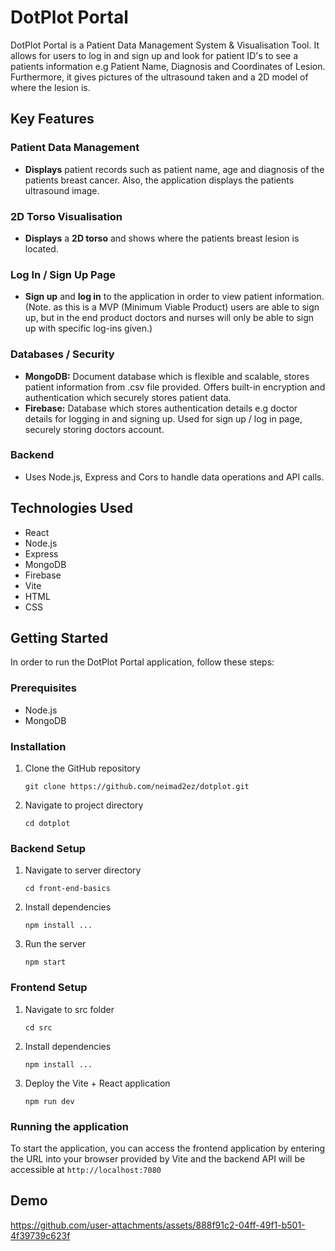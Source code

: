 # DotPlot Portal

DotPlot Portal is a Patient Data Management System & Visualisation Tool. It allows for users to log in and sign up and look for patient ID's to see a patients information e.g Patient Name, Diagnosis and Coordinates of Lesion. Furthermore, it gives pictures of the ultrasound taken and a 2D model of where the lesion is. 

## Key Features

### Patient Data Management
* **Displays** patient records such as patient name, age and diagnosis of the patients breast cancer. Also, the application displays the patients ultrasound image.

### 2D Torso Visualisation
* **Displays** a **2D torso** and shows where the patients breast lesion is located.

### Log In / Sign Up Page
* **Sign up** and **log in** to the application in order to view patient information. (Note. as this is a MVP (Minimum Viable Product) users are able to sign up, but in the end product doctors and nurses will only be able to sign up with specific log-ins given.)

### Databases / Security
* **MongoDB:** Document database which is flexible and scalable, stores patient information from .csv file provided. Offers built-in encryption and authentication which securely stores patient data.
* **Firebase:** Database which stores authentication details e.g doctor details for logging in and signing up. Used for sign up / log in page, securely storing doctors account.

### Backend
* Uses Node.js, Express and Cors to handle data operations and API calls.

## Technologies Used
* React
* Node.js
* Express
* MongoDB
* Firebase
* Vite
* HTML
* CSS

## Getting Started
In order to run the DotPlot Portal application, follow these steps:

### Prerequisites
* Node.js
* MongoDB

### Installation
1. Clone the GitHub repository

    ```
    git clone https://github.com/neimad2ez/dotplot.git
    ```

2. Navigate to project directory
    
    ```
    cd dotplot
    ```

### Backend Setup

1. Navigate to server directory
    ```
    cd front-end-basics
    ```

2. Install dependencies
    ```
    npm install ...
    ```

3. Run the server
    ```
    npm start
    ```

### Frontend Setup

1. Navigate to src folder
    ```
    cd src
    ```

2. Install dependencies
    ```
    npm install ...
    ```

3. Deploy the Vite + React application
    ```
    npm run dev
    ```

### Running the application
To start the application, you can access the frontend application by entering the URL into your browser provided by Vite and the backend API will be accessible at `http://localhost:7080`

## Demo

https://github.com/user-attachments/assets/888f91c2-04ff-49f1-b501-4f39739c623f

